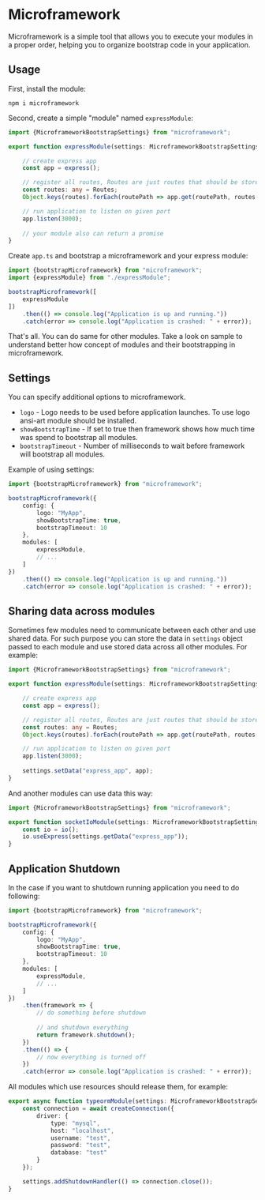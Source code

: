 # Microframework

Microframework is a simple tool that allows you to execute your modules in a proper order, 
helping you to organize bootstrap code in your application.

## Usage

First, install the module:

```
npm i microframework
```

Second, create a simple "module" named `expressModule`:

```typescript
import {MicroframeworkBootstrapSettings} from "microframework";

export function expressModule(settings: MicroframeworkBootstrapSettings) {

    // create express app
    const app = express();

    // register all routes, Routes are just routes that should be stored outside of this module
    const routes: any = Routes;
    Object.keys(routes).forEach(routePath => app.get(routePath, routes[routePath]));

    // run application to listen on given port
    app.listen(3000);
    
    // your module also can return a promise
}
```

Create `app.ts` and bootstrap a microframework and your express module:

```typescript
import {bootstrapMicroframework} from "microframework";
import {expressModule} from "./expressModule";

bootstrapMicroframework([
    expressModule
])
    .then(() => console.log("Application is up and running."))
    .catch(error => console.log("Application is crashed: " + error));
```

That's all. You can do same for other modules. 
Take a look on sample to understand better how concept of modules and their bootstrapping in microframework.

## Settings

You can specify additional options to microframework.

* `logo` - Logo needs to be used before application launches. To use logo ansi-art module should be installed.
* `showBootstrapTime` - If set to true then framework shows how much time was spend to bootstrap all modules.
* `bootstrapTimeout` - Number of milliseconds to wait before framework will bootstrap all modules.

Example of using settings:

```typescript
import {bootstrapMicroframework} from "microframework";

bootstrapMicroframework({
    config: {
        logo: "MyApp",
        showBootstrapTime: true,
        bootstrapTimeout: 10
    }, 
    modules: [
        expressModule,
        // ...
    ]
})
    .then(() => console.log("Application is up and running."))
    .catch(error => console.log("Application is crashed: " + error));
```

## Sharing data across modules

Sometimes few modules need to communicate between each other and use shared data.
For such purpose you can store the data in `settings` object passed to each module
and use stored data across all other modules. For example:

```typescript
import {MicroframeworkBootstrapSettings} from "microframework";

export function expressModule(settings: MicroframeworkBootstrapSettings) {

    // create express app
    const app = express();

    // register all routes, Routes are just routes that should be stored outside of this module
    const routes: any = Routes;
    Object.keys(routes).forEach(routePath => app.get(routePath, routes[routePath]));

    // run application to listen on given port
    app.listen(3000);
    
    settings.setData("express_app", app);
}
```

And another modules can use data this way:

```typescript
import {MicroframeworkBootstrapSettings} from "microframework";

export function socketIoModule(settings: MicroframeworkBootstrapSettings) {
    const io = io();
    io.useExpress(settings.getData("express_app"));
}
```

## Application Shutdown

In the case if you want to shutdown running application you need to do following:

```typescript
import {bootstrapMicroframework} from "microframework";

bootstrapMicroframework({
    config: {
        logo: "MyApp",
        showBootstrapTime: true,
        bootstrapTimeout: 10
    }, 
    modules: [
        expressModule,
        // ...
    ]
})
    .then(framework => {
        // do something before shutdown
        
        // and shutdown everything
        return framework.shutdown();
    })
    .then(() => {
        // now everything is turned off
    })
    .catch(error => console.log("Application is crashed: " + error));
```

All modules which use resources should release them, for example:

```typescript
export async function typeormModule(settings: MicroframeworkBootstrapSettings) {
    const connection = await createConnection({
        driver: {
            type: "mysql",
            host: "localhost",
            username: "test",
            password: "test",
            database: "test"
        }
    });

    settings.addShutdownHandler(() => connection.close());
}
```
